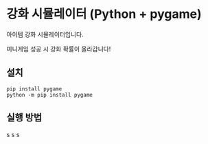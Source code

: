 # 강화 시뮬레이터 (Python + pygame)

아이템 강화 시뮬레이터입니다.

미니게임 성공 시 강화 확률이 올라갑니다!

## 설치 
    pip install pygame
    python -m pip install pygame

## 실행 방법

s
s
s
